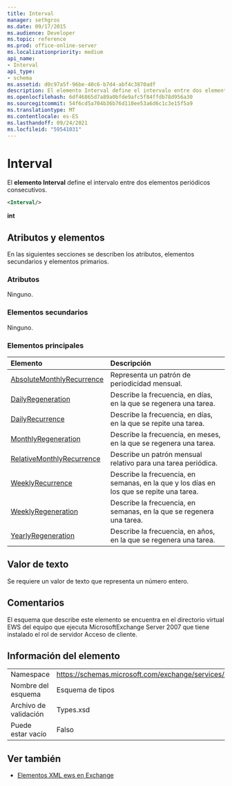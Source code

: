 ```yaml
---
title: Interval
manager: sethgros
ms.date: 09/17/2015
ms.audience: Developer
ms.topic: reference
ms.prod: office-online-server
ms.localizationpriority: medium
api_name:
- Interval
api_type:
- schema
ms.assetid: d0c97a5f-96be-40c6-b7d4-abf4c3870adf
description: El elemento Interval define el intervalo entre dos elementos periódicos consecutivos.
ms.openlocfilehash: 6df46865d7a89a0bfde9afc5f84ffdb78d956a30
ms.sourcegitcommit: 54f6cd5a704b36b76d110ee53a6d6c1c3e15f5a9
ms.translationtype: MT
ms.contentlocale: es-ES
ms.lasthandoff: 09/24/2021
ms.locfileid: "59541031"
---
```

# <a name="interval"></a>Interval

El **elemento Interval** define el intervalo entre dos elementos periódicos consecutivos. 
  
```xml
<Interval/>
```

 **int**
## <a name="attributes-and-elements"></a>Atributos y elementos

En las siguientes secciones se describen los atributos, elementos secundarios y elementos primarios.
  
### <a name="attributes"></a>Atributos

Ninguno.
  
### <a name="child-elements"></a>Elementos secundarios

Ninguno.
  
### <a name="parent-elements"></a>Elementos principales

|**Elemento**|**Descripción**|
|:-----|:-----|
|[AbsoluteMonthlyRecurrence](absolutemonthlyrecurrence.md) <br/> |Representa un patrón de periodicidad mensual.  <br/> |
|[DailyRegeneration](dailyregeneration.md) <br/> |Describe la frecuencia, en días, en la que se regenera una tarea.  <br/> |
|[DailyRecurrence](dailyrecurrence.md) <br/> |Describe la frecuencia, en días, en la que se repite una tarea.  <br/> |
|[MonthlyRegeneration](monthlyregeneration.md) <br/> |Describe la frecuencia, en meses, en la que se regenera una tarea.  <br/> |
|[RelativeMonthlyRecurrence](relativemonthlyrecurrence.md) <br/> |Describe un patrón mensual relativo para una tarea periódica.  <br/> |
|[WeeklyRecurrence](weeklyrecurrence.md) <br/> |Describe la frecuencia, en semanas, en la que y los días en los que se repite una tarea.  <br/> |
|[WeeklyRegeneration](weeklyregeneration.md) <br/> |Describe la frecuencia, en semanas, en la que se regenera una tarea.  <br/> |
|[YearlyRegeneration](yearlyregeneration.md) <br/> |Describe la frecuencia, en años, en la que se regenera una tarea.  <br/> |
   
## <a name="text-value"></a>Valor de texto

Se requiere un valor de texto que representa un número entero.
  
## <a name="remarks"></a>Comentarios

El esquema que describe este elemento se encuentra en el directorio virtual EWS del equipo que ejecuta MicrosoftExchange Server 2007 que tiene instalado el rol de servidor Acceso de cliente.
  
## <a name="element-information"></a>Información del elemento

|||
|:-----|:-----|
|Namespace  <br/> |https://schemas.microsoft.com/exchange/services/2006/types  <br/> |
|Nombre del esquema  <br/> |Esquema de tipos  <br/> |
|Archivo de validación  <br/> |Types.xsd  <br/> |
|Puede estar vacío  <br/> |Falso  <br/> |
   
## <a name="see-also"></a>Ver también



- [Elementos XML ews en Exchange](ews-xml-elements-in-exchange.md)

